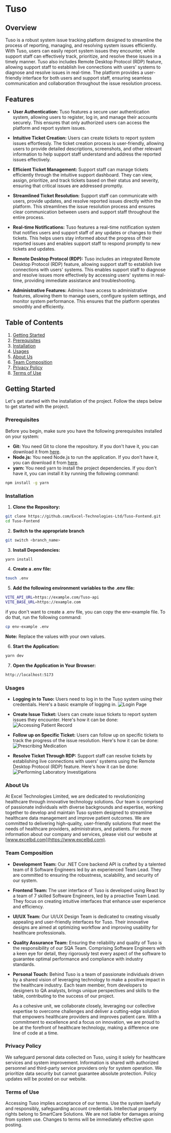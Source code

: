 # Tuso

## Overview

Tuso is a robust system issue tracking platform designed to streamline the process of reporting, managing, and resolving system issues efficiently. With Tuso, users can easily report system issues they encounter, while support staff can effectively track, prioritize, and resolve these issues in a timely manner. Tuso also includes Remote Desktop Protocol (RDP) feature, allowing support staff to establish live connections with users' systems to diagnose and resolve issues in real-time. The platform provides a user-friendly interface for both users and support staff, ensuring seamless communication and collaboration throughout the issue resolution process.

## Features

- **User Authentication:** Tuso features a secure user authentication system, allowing users to register, log in, and manage their accounts securely. This ensures that only authorized users can access the platform and report system issues.

- **Intuitive Ticket Creation:** Users can create tickets to report system issues effortlessly. The ticket creation process is user-friendly, allowing users to provide detailed descriptions, screenshots, and other relevant information to help support staff understand and address the reported issues effectively.

- **Efficient Ticket Management:** Support staff can manage tickets efficiently through the intuitive support dashboard. They can view, assign, prioritize, and track tickets based on their status and severity, ensuring that critical issues are addressed promptly.

- **Streamlined Ticket Resolution:** Support staff can communicate with users, provide updates, and resolve reported issues directly within the platform. This streamlines the issue resolution process and ensures clear communication between users and support staff throughout the entire process.

- **Real-time Notifications:** Tuso features a real-time notification system that notifies users and support staff of any updates or changes to their tickets. This helps users stay informed about the progress of their reported issues and enables support staff to respond promptly to new tickets and updates.

- **Remote Desktop Protocol (RDP):** Tuso includes an integrated Remote Desktop Protocol (RDP) feature, allowing support staff to establish live connections with users' systems. This enables support staff to diagnose and resolve issues more effectively by accessing users' systems in real-time, providing immediate assistance and troubleshooting.

- **Administrative Features:** Admins have access to administrative features, allowing them to manage users, configure system settings, and monitor system performance. This ensures that the platform operates smoothly and efficiently.

## Table of Contents

1. [Getting Started](#getting_started)
2. [Prerequisites](#prerequisites)
3. [Installation](#Installation)
4. [Usages](#Usages)
5. [About Us](#about)
6. [Team Composition](#team)
7. [Privacy Policy](#privacy)
8. [Terms of Use](#terms)

## Getting Started

<a name="getting_started"></a>
Let's get started with the installation of the project. Follow the steps below to get started with the project.

### Prerequisites

Before you begin, make sure you have the following prerequisites installed on your system:

- **Git:** You need Git to clone the repository. If you don't have it, you can download it from [here](https://git-scm.com/).
- **Node.js:** You need Node.js to run the application. If you don't have it, you can download it from [here](https://nodejs.org/).
- **yarn:** You need yarn to install the project dependencies. If you don't have it, you can install it by running the following command:

```bash
npm install -g yarn
```

### Installation

1. **Clone the Repository:**

```bash
git clone https://github.com/Excel-Technologies-Ltd/Tuso-Fontend.git
cd Tuso-Fontend
```

2. **Switch to the appropriate branch**

```bash
git switch <branch_name>
```

3. **Install Dependencies:**

```bash
yarn install
```

4. **Create a .env file:**

```bash
touch .env
```

5. **Add the following environment variables to the .env file:**

```bash
VITE_API_URL=https://example.com/Tuso-api
VITE_BASE_URL=https://example.com
```

if you don't want to create a .env file, you can copy the env-example file. To do that, run the following command:

```bash
cp env-example .env
```

**Note:** Replace the values with your own values.

6. **Start the Application:**

```bash
yarn dev
```

7. **Open the Application in Your Browser:**

```bash
http://localhost:5173
```

### Usages

- **Logging in to Tuso:**
  Users need to log in to the Tuso system using their credentials. Here's a basic example of logging in.
  ![Login Page](https://github.com/dev-Anamul/excel-readme-image/blob/main/Screenshot%20from%202024-03-24%2015-21-10.png)

- **Create Issue Ticket:**
  Users can create issue tickets to report system issues they encounter. Here's how it can be done:
  ![Accessing Patient Record](https://github.com/dev-Anamul/excel-readme-image/blob/main/Screenshot%20from%202024-03-24%2015-21-41.png)

- **Follow up on Specific Ticket:**
  Users can follow up on specific tickets to track the progress of the issue resolution. Here's how it can be done:
  ![Prescribing Medication](https://github.com/dev-Anamul/excel-readme-image/blob/main/Screenshot%20from%202024-03-24%2015-26-26.png)

- **Resolve Ticket Through RDP:**
  Support staff can resolve tickets by establishing live connections with users' systems using the Remote Desktop Protocol (RDP) feature. Here's how it can be done:
  ![Performing Laboratory Investigations](https://github.com/dev-Anamul/excel-readme-image/blob/main/Screenshot%20from%202024-03-24%2015-27-09.png)

### About Us

<a name="about"></a>

At Excel Technologies Limited, we are dedicated to revolutionizing healthcare through innovative technology solutions. Our team is comprised of passionate individuals with diverse backgrounds and expertise, working together to develop and maintain Tuso system designed to streamline healthcare data management and improve patient outcomes. We are committed to delivering high-quality, user-friendly solutions that meet the needs of healthcare providers, administrators, and patients. For more information about our company and services, please visit our website at [www.excelbd.com](https://www.excelbd.com).

### Team Composition

<a name="team"></a>

- **Development Team:** Our .NET Core backend API is crafted by a talented team of 8 Software Engineers led by an experienced Team Lead. They are committed to ensuring the robustness, scalability, and security of our system.

- **Frontend Team:** The user interface of Tuso is developed using React by a team of 7 skilled Software Engineers, led by a proactive Team Lead. They focus on creating intuitive interfaces that enhance user experience and efficiency.

- **UI/UX Team:** Our UI/UX Design Team is dedicated to creating visually appealing and user-friendly interfaces for Tuso. Their innovative designs are aimed at optimizing workflow and improving usability for healthcare professionals.

- **Quality Assurance Team:** Ensuring the reliability and quality of Tuso is the responsibility of our SQA Team. Comprising Software Engineers with a keen eye for detail, they rigorously test every aspect of the software to guarantee optimal performance and compliance with industry standards.

- **Personal Touch:** Behind Tuso is a team of passionate individuals driven by a shared vision of leveraging technology to make a positive impact in the healthcare industry. Each team member, from developers to designers to QA analysts, brings unique perspectives and skills to the table, contributing to the success of our project.

  As a cohesive unit, we collaborate closely, leveraging our collective expertise to overcome challenges and deliver a cutting-edge solution that empowers healthcare providers and improves patient care. With a commitment to excellence and a focus on innovation, we are proud to be at the forefront of healthcare technology, making a difference one line of code at a time.

### Privacy Policy

<a name="privacy"></a>

We safeguard personal data collected on Tuso, using it solely for healthcare services and system improvement. Information is shared with authorized personnel and third-party service providers only for system operation. We prioritize data security but cannot guarantee absolute protection. Policy updates will be posted on our website.

### Terms of Use

<a name="terms"></a>

Accessing Tuso implies acceptance of our terms. Use the system lawfully and responsibly, safeguarding account credentials. Intellectual property rights belong to SmartCare Solutions. We are not liable for damages arising from system use. Changes to terms will be immediately effective upon posting.
